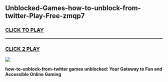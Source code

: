 
## Unblocked-Games-how-to-unblock-from-twitter-Play-Free-zmqp7
<h3>
<a href="https://premium76.site?title=how-to-unblock-from-twitter&ref=18A1">CLICK TO PLAY</a></h3>
<hr>

<h3>
<a href="https://premium76.site?title=how-to-unblock-from-twitter&ref=18A1">CLICK 2 PLAY</a>
  
</h3>

<a href="https://premium76.site?title=how-to-unblock-from-twitter&ref=18A1"><img src="https://clearcache.store/games.png"></a>


**how-to-unblock-from-twitter games unblocked: Your Gateway to Fun and Accessible Online Gaming**
